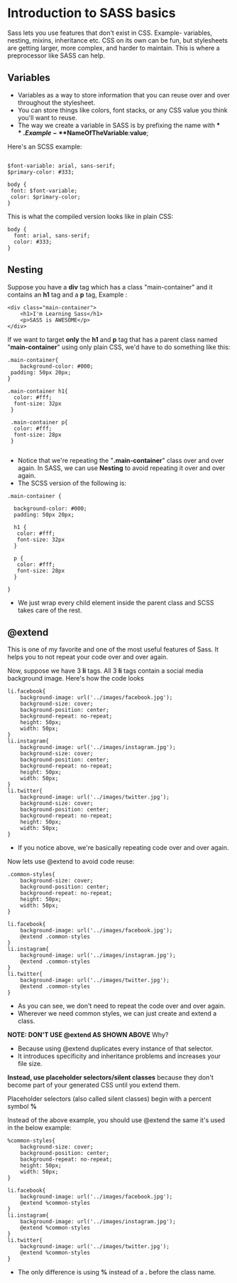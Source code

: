 # Introduction to SASS basics
Sass lets you use features that don't exist in CSS. Example- variables, nesting, mixins, inheritance etc. CSS on its own can be fun, but stylesheets are getting larger, more complex, and harder to maintain. This is where a preprocessor like SASS can help.

## Variables
 - Variables as a way to store information that you can reuse over and over throughout the stylesheet.
 - You can store things like colors, font stacks, or any CSS value you think you'll want to reuse.
 - The way we create a variable in SASS is by prefixing the name with **$**. Example- **$NameOfTheVariable**:**value**;
 
 Here's an SCSS example:
 ```
 
$font-variable: arial, sans-serif;
$primary-color: #333;

body {
  font: $font-variable;
  color: $primary-color;
}
 
 ```
This is what the compiled version looks like in plain CSS:
```
body {
  font: arial, sans-serif;
  color: #333;
}
```

## Nesting
Suppose you have a **div** tag which has a class "main-container" and it contains an **h1** tag and a **p** tag, Example :
```
<div class="main-container">
    <h1>I'm Learning Sass</h1>
    <p>SASS is AWESOME</p>
</div>
```
If we want to target **only** the **h1** and **p** tag that has a parent class named "**main-container**" using only plain CSS, we'd have to do something like this:
```
.main-container{
	background-color: #000;
 padding: 50px 20px;
}

.main-container h1{
  color: #fff;
  font-size: 32px
 }
 
 .main-container p{
  color: #fff;
  font-size: 28px
 }
 
```
- Notice that we're repeating the "**.main-container**" class over and over again. In SASS, we can use **Nesting** to avoid repeating it over and over again.
- The SCSS version of the following is:
```
.main-container {

  background-color: #000;
  padding: 50px 20px;
  
  h1 {
   color: #fff;
   font-size: 32px
  }
  
  p {
   color: #fff;
   font-size: 28px
  }
  
}
```
- We just wrap every child element inside the parent class and SCSS takes care of the rest.

## @extend

This is one of my favorite and one of the most useful features of Sass. It helps you to not repeat your code over and over again.

Now, suppose we have 3 **li** tags. All 3 **li** tags contain a social media background image. 
Here's how the code looks

```
li.facebook{
	background-image: url('../images/facebook.jpg');
	background-size: cover;
	background-position: center;
	background-repeat: no-repeat;
	height: 50px;
	width: 50px;
}
li.instagram{
	background-image: url('../images/instagram.jpg');
	background-size: cover;
	background-position: center;
	background-repeat: no-repeat;
	height: 50px;
	width: 50px;
}
li.twitter{
	background-image: url('../images/twitter.jpg');
	background-size: cover;
	background-position: center;
	background-repeat: no-repeat;
	height: 50px;
	width: 50px;
}

```
- If you notice above, we're basically repeating code over and over again. 

Now lets use @extend to avoid code reuse:
```
.common-styles{
	background-size: cover;
	background-position: center;
	background-repeat: no-repeat;
	height: 50px;
	width: 50px;
}

li.facebook{
	background-image: url('../images/facebook.jpg');
	@extend .common-styles
}
li.instagram{
	background-image: url('../images/instagram.jpg');
	@extend .common-styles
}
li.twitter{
	background-image: url('../images/twitter.jpg');
	@extend .common-styles
}
```
- As you can see, we don't need to repeat the code over and over again.
- Wherever we need common styles, we can just create and extend a class.

**NOTE: DON'T USE @extend AS SHOWN ABOVE** 
Why? 
- Because using @extend duplicates every instance of that selector. 
- It introduces specificity and inheritance problems and increases your file size.

**Instead, use placeholder selectors/silent classes** because they don't become part of your generated CSS until you extend them.

Placeholder selectors (also called silent classes) begin with a percent symbol **%**

Instead of the above example, you should use @extend the same it's used in the below example:
```
%common-styles{
	background-size: cover;
	background-position: center;
	background-repeat: no-repeat;
	height: 50px;
	width: 50px;
}

li.facebook{
	background-image: url('../images/facebook.jpg');
	@extend %common-styles
}
li.instagram{
	background-image: url('../images/instagram.jpg');
	@extend %common-styles
}
li.twitter{
	background-image: url('../images/twitter.jpg');
	@extend %common-styles
}
```
- The only difference is using **%** instead of a **.** before the class name.




